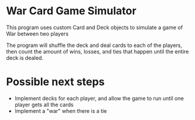 # War Card Game Simulator
This program uses custom Card and Deck objects to simulate a game of War between two players

The program will shuffle the deck and deal cards to each of the players, then count the amount of wins, losses, and ties that happen until the entire deck is dealed.

# Possible next steps
-  Implement decks for each player, and allow the game to run until one player gets all the cards
-  Implement a "war" when there is a tie
